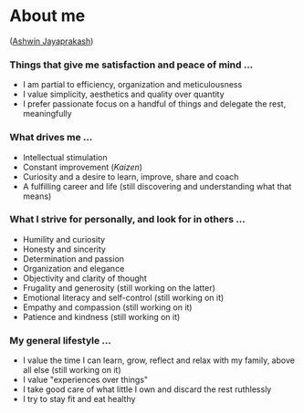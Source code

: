 # About me

([Ashwin Jayaprakash](https://ashwinjay.github.io/))

### Things that give me satisfaction and peace of mind ...

  - I am partial to efficiency, organization and meticulousness
  - I value simplicity, aesthetics and quality over quantity
  - I prefer passionate focus on a handful of things and delegate the rest, meaningfully

### What drives me ...

  - Intellectual stimulation
  - Constant improvement (*Kaizen*)
  - Curiosity and a desire to learn, improve, share and coach
  - A fulfilling career and life (still discovering and understanding what that means)

### What I strive for personally, and look for in others ...

  - Humility and curiosity
  - Honesty and sincerity
  - Determination and passion
  - Organization and elegance
  - Objectivity and clarity of thought
  - Frugality and generosity (still working on the latter)
  - Emotional literacy and self-control (still working on it)
  - Empathy and compassion (still working on it)
  - Patience and kindness (still working on it)

### My general lifestyle ...

  - I value the time I can learn, grow, reflect and relax with my family, above all else (still working on it)
  - I value "experiences over things"
  - I take good care of what little I own and discard the rest ruthlessly
  - I try to stay fit and eat healthy
